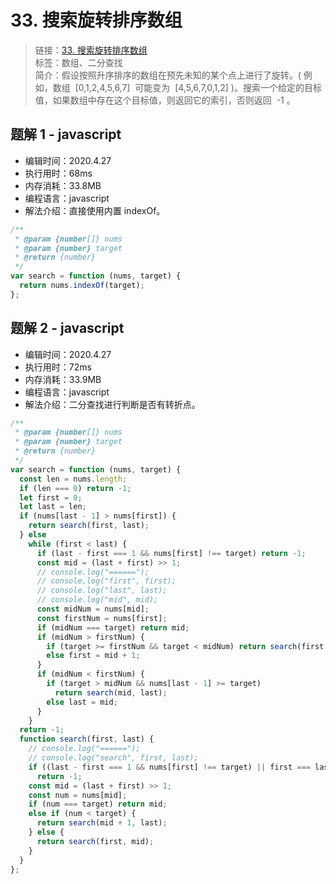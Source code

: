 # 33. 搜索旋转排序数组

> 链接：[33. 搜索旋转排序数组](https://leetcode-cn.com/problems/search-in-rotated-sorted-array/)  
> 标签：数组、二分查找  
> 简介：假设按照升序排序的数组在预先未知的某个点上进行了旋转。( 例如，数组  [0,1,2,4,5,6,7]  可能变为  [4,5,6,7,0,1,2] )。搜索一个给定的目标值，如果数组中存在这个目标值，则返回它的索引，否则返回  -1 。

## 题解 1 - javascript

- 编辑时间：2020.4.27
- 执行用时：68ms
- 内存消耗：33.8MB
- 编程语言：javascript
- 解法介绍：直接使用内置 indexOf。

```javascript
/**
 * @param {number[]} nums
 * @param {number} target
 * @return {number}
 */
var search = function (nums, target) {
  return nums.indexOf(target);
};
```

## 题解 2 - javascript

- 编辑时间：2020.4.27
- 执行用时：72ms
- 内存消耗：33.9MB
- 编程语言：javascript
- 解法介绍：二分查找进行判断是否有转折点。

```javascript
/**
 * @param {number[]} nums
 * @param {number} target
 * @return {number}
 */
var search = function (nums, target) {
  const len = nums.length;
  if (len === 0) return -1;
  let first = 0;
  let last = len;
  if (nums[last - 1] > nums[first]) {
    return search(first, last);
  } else
    while (first < last) {
      if (last - first === 1 && nums[first] !== target) return -1;
      const mid = (last + first) >> 1;
      // console.log("======");
      // console.log("first", first);
      // console.log("last", last);
      // console.log("mid", mid);
      const midNum = nums[mid];
      const firstNum = nums[first];
      if (midNum === target) return mid;
      if (midNum > firstNum) {
        if (target >= firstNum && target < midNum) return search(first, mid);
        else first = mid + 1;
      }
      if (midNum < firstNum) {
        if (target > midNum && nums[last - 1] >= target)
          return search(mid, last);
        else last = mid;
      }
    }
  return -1;
  function search(first, last) {
    // console.log("======");
    // console.log("search", first, last);
    if ((last - first === 1 && nums[first] !== target) || first === last)
      return -1;
    const mid = (last + first) >> 1;
    const num = nums[mid];
    if (num === target) return mid;
    else if (num < target) {
      return search(mid + 1, last);
    } else {
      return search(first, mid);
    }
  }
};
```
